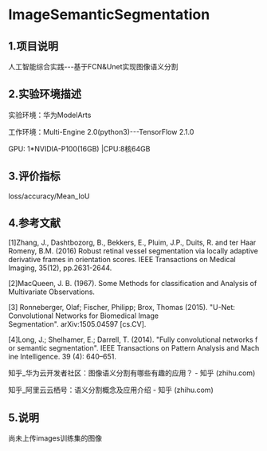 # ImageSemanticSegmentation
## 1.项目说明
人工智能综合实践---基于FCN&Unet实现图像语义分割
## 2.实验环境描述
实验环境：华为ModelArts

工作环境：Multi-Engine 2.0(python3)---TensorFlow 2.1.0

GPU: 1*NVIDIA-P100(16GB) |CPU:8核64GB

## 3.评价指标
loss/accuracy/Mean_IoU

## 4.参考文献
[1]Zhang, J., Dashtbozorg, B., Bekkers, E., Pluim, J.P., Duits, R. and ter Haar Romeny, B.M. (2016) Robust retinal vessel segmentation via locally adaptive derivative frames in orientation scores. IEEE Transactions on Medical Imaging, 35(12), pp.2631-2644.

[2]MacQueen, J. B. (1967). Some Methods for classification and Analysis of Multivariate Observations. 

[3] Ronneberger, Olaf; Fischer, Philipp; Brox, Thomas (2015). "U-Net: Convolutional Networks for Biomedical Image Segmentation". arXiv:1505.04597 [cs.CV].

[4]Long, J.; Shelhamer, E.; Darrell, T. (2014). "Fully convolutional networks for semantic segmentation". IEEE Transactions on Pattern Analysis and Machine Intelligence. 39 (4): 640–651.

知乎_华为云开发者社区：图像语义分割有哪些有趣的应用？ - 知乎 (zhihu.com)

知乎_阿里云云栖号：语义分割概念及应用介绍 - 知乎 (zhihu.com)

## 5.说明
尚未上传images训练集的图像
